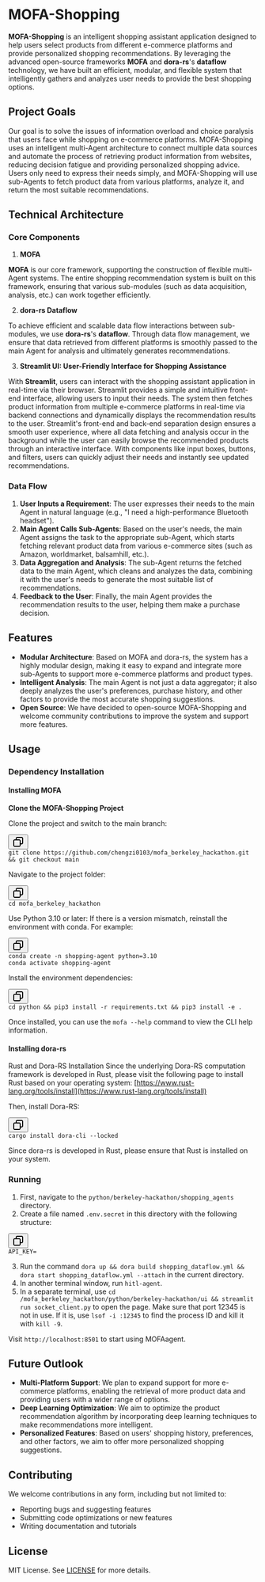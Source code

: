 # MOFA-Shopping

**MOFA-Shopping** is an intelligent shopping assistant application designed to help users select products from different e-commerce platforms and provide personalized shopping recommendations. By leveraging the advanced open-source frameworks **MOFA** and **dora-rs**'s **dataflow** technology, we have built an efficient, modular, and flexible system that intelligently gathers and analyzes user needs to provide the best shopping options.

## Project Goals

Our goal is to solve the issues of information overload and choice paralysis that users face while shopping on e-commerce platforms. MOFA-Shopping uses an intelligent multi-Agent architecture to connect multiple data sources and automate the process of retrieving product information from websites, reducing decision fatigue and providing personalized shopping advice. Users only need to express their needs simply, and MOFA-Shopping will use sub-Agents to fetch product data from various platforms, analyze it, and return the most suitable recommendations.

## Technical Architecture

### Core Components

1. **MOFA**

**MOFA** is our core framework, supporting the construction of flexible multi-Agent systems. The entire shopping recommendation system is built on this framework, ensuring that various sub-modules (such as data acquisition, analysis, etc.) can work together efficiently.

2. **dora-rs Dataflow**

To achieve efficient and scalable data flow interactions between sub-modules, we use **dora-rs**'s **dataflow**. Through data flow management, we ensure that data retrieved from different platforms is smoothly passed to the main Agent for analysis and ultimately generates recommendations.

3. **Streamlit UI: User-Friendly Interface for Shopping Assistance**

With **Streamlit**, users can interact with the shopping assistant application in real-time via their browser. Streamlit provides a simple and intuitive front-end interface, allowing users to input their needs. The system then fetches product information from multiple e-commerce platforms in real-time via backend connections and dynamically displays the recommendation results to the user. Streamlit's front-end and back-end separation design ensures a smooth user experience, where all data fetching and analysis occur in the background while the user can easily browse the recommended products through an interactive interface. With components like input boxes, buttons, and filters, users can quickly adjust their needs and instantly see updated recommendations.

### Data Flow

1. **User Inputs a Requirement**: The user expresses their needs to the main Agent in natural language (e.g., "I need a high-performance Bluetooth headset").
2. **Main Agent Calls Sub-Agents**: Based on the user's needs, the main Agent assigns the task to the appropriate sub-Agent, which starts fetching relevant product data from various e-commerce sites (such as Amazon, worldmarket, balsamhill, etc.).
3. **Data Aggregation and Analysis**: The sub-Agent returns the fetched data to the main Agent, which cleans and analyzes the data, combining it with the user's needs to generate the most suitable list of recommendations.
4. **Feedback to the User**: Finally, the main Agent provides the recommendation results to the user, helping them make a purchase decision.

## Features

* **Modular Architecture**: Based on MOFA and dora-rs, the system has a highly modular design, making it easy to expand and integrate more sub-Agents to support more e-commerce platforms and product types.
* **Intelligent Analysis**: The main Agent is not just a data aggregator; it also deeply analyzes the user's preferences, purchase history, and other factors to provide the most accurate shopping suggestions.
* **Open Source**: We have decided to open-source MOFA-Shopping and welcome community contributions to improve the system and support more features.

## Usage

### Dependency Installation

#### Installing MOFA

**Clone the MOFA-Shopping Project**

Clone the project and switch to the main branch:

<pre class="!overflow-visible"><div class="contain-inline-size rounded-md border-[0.5px] border-token-border-medium relative bg-token-sidebar-surface-primary dark:bg-gray-950"><div class="flex items-center text-token-text-secondary px-4 py-2 text-xs font-sans justify-between rounded-t-md h-9 bg-token-sidebar-surface-primary dark:bg-token-main-surface-secondary select-none"></div><div class="sticky top-9 md:top-[5.75rem]"><div class="absolute bottom-0 right-2 flex h-9 items-center"><div class="flex items-center rounded bg-token-sidebar-surface-primary px-2 font-sans text-xs text-token-text-secondary dark:bg-token-main-surface-secondary"><span class="" data-state="closed"><button class="flex gap-1 items-center select-none py-1"><svg width="24" height="24" viewBox="0 0 24 24" fill="none" xmlns="http://www.w3.org/2000/svg" class="icon-sm"><path fill-rule="evenodd" clip-rule="evenodd" d="M7 5C7 3.34315 8.34315 2 10 2H19C20.6569 2 22 3.34315 22 5V14C22 15.6569 20.6569 17 19 17H17V19C17 20.6569 15.6569 22 14 22H5C3.34315 22 2 20.6569 2 19V10C2 8.34315 3.34315 7 5 7H7V5ZM9 7H14C15.6569 7 17 8.34315 17 10V15H19C19.5523 15 20 14.5523 20 14V5C20 4.44772 19.5523 4 19 4H10C9.44772 4 9 4.44772 9 5V7ZM5 9C4.44772 9 4 9.44772 4 10V19C4 19.5523 4.44772 20 5 20H14C14.5523 20 15 19.5523 15 19V10C15 9.44772 14.5523 9 14 9H5Z" fill="currentColor"></path></svg></button></span></div></div></div><div class="overflow-y-auto p-4" dir="ltr"><code class="!whitespace-pre hljs language-bash">git clone https://github.com/chengzi0103/mofa_berkeley_hackathon.git && git checkout main
</code></div></div></pre>

Navigate to the project folder:

<pre class="!overflow-visible"><div class="contain-inline-size rounded-md border-[0.5px] border-token-border-medium relative bg-token-sidebar-surface-primary dark:bg-gray-950"><div class="flex items-center text-token-text-secondary px-4 py-2 text-xs font-sans justify-between rounded-t-md h-9 bg-token-sidebar-surface-primary dark:bg-token-main-surface-secondary select-none"></div><div class="sticky top-9 md:top-[5.75rem]"><div class="absolute bottom-0 right-2 flex h-9 items-center"><div class="flex items-center rounded bg-token-sidebar-surface-primary px-2 font-sans text-xs text-token-text-secondary dark:bg-token-main-surface-secondary"><span class="" data-state="closed"><button class="flex gap-1 items-center select-none py-1"><svg width="24" height="24" viewBox="0 0 24 24" fill="none" xmlns="http://www.w3.org/2000/svg" class="icon-sm"><path fill-rule="evenodd" clip-rule="evenodd" d="M7 5C7 3.34315 8.34315 2 10 2H19C20.6569 2 22 3.34315 22 5V14C22 15.6569 20.6569 17 19 17H17V19C17 20.6569 15.6569 22 14 22H5C3.34315 22 2 20.6569 2 19V10C2 8.34315 3.34315 7 5 7H7V5ZM9 7H14C15.6569 7 17 8.34315 17 10V15H19C19.5523 15 20 14.5523 20 14V5C20 4.44772 19.5523 4 19 4H10C9.44772 4 9 4.44772 9 5V7ZM5 9C4.44772 9 4 9.44772 4 10V19C4 19.5523 4.44772 20 5 20H14C14.5523 20 15 19.5523 15 19V10C15 9.44772 14.5523 9 14 9H5Z" fill="currentColor"></path></svg></button></span></div></div></div><div class="overflow-y-auto p-4" dir="ltr"><code class="!whitespace-pre hljs language-bash">cd mofa_berkeley_hackathon
</code></div></div></pre>

Use Python 3.10 or later: If there is a version mismatch, reinstall the environment with conda. For example:

<pre class="!overflow-visible"><div class="contain-inline-size rounded-md border-[0.5px] border-token-border-medium relative bg-token-sidebar-surface-primary dark:bg-gray-950"><div class="flex items-center text-token-text-secondary px-4 py-2 text-xs font-sans justify-between rounded-t-md h-9 bg-token-sidebar-surface-primary dark:bg-token-main-surface-secondary select-none"></div><div class="sticky top-9 md:top-[5.75rem]"><div class="absolute bottom-0 right-2 flex h-9 items-center"><div class="flex items-center rounded bg-token-sidebar-surface-primary px-2 font-sans text-xs text-token-text-secondary dark:bg-token-main-surface-secondary"><span class="" data-state="closed"><button class="flex gap-1 items-center select-none py-1"><svg width="24" height="24" viewBox="0 0 24 24" fill="none" xmlns="http://www.w3.org/2000/svg" class="icon-sm"><path fill-rule="evenodd" clip-rule="evenodd" d="M7 5C7 3.34315 8.34315 2 10 2H19C20.6569 2 22 3.34315 22 5V14C22 15.6569 20.6569 17 19 17H17V19C17 20.6569 15.6569 22 14 22H5C3.34315 22 2 20.6569 2 19V10C2 8.34315 3.34315 7 5 7H7V5ZM9 7H14C15.6569 7 17 8.34315 17 10V15H19C19.5523 15 20 14.5523 20 14V5C20 4.44772 19.5523 4 19 4H10C9.44772 4 9 4.44772 9 5V7ZM5 9C4.44772 9 4 9.44772 4 10V19C4 19.5523 4.44772 20 5 20H14C14.5523 20 15 19.5523 15 19V10C15 9.44772 14.5523 9 14 9H5Z" fill="currentColor"></path></svg></button></span></div></div></div><div class="overflow-y-auto p-4" dir="ltr"><code class="!whitespace-pre hljs language-lua">conda create -n shopping-agent python=3.10
conda activate shopping-agent
</code></div></div></pre>

Install the environment dependencies:

<pre class="!overflow-visible"><div class="contain-inline-size rounded-md border-[0.5px] border-token-border-medium relative bg-token-sidebar-surface-primary dark:bg-gray-950"><div class="flex items-center text-token-text-secondary px-4 py-2 text-xs font-sans justify-between rounded-t-md h-9 bg-token-sidebar-surface-primary dark:bg-token-main-surface-secondary select-none"></div><div class="sticky top-9 md:top-[5.75rem]"><div class="absolute bottom-0 right-2 flex h-9 items-center"><div class="flex items-center rounded bg-token-sidebar-surface-primary px-2 font-sans text-xs text-token-text-secondary dark:bg-token-main-surface-secondary"><span class="" data-state="closed"><button class="flex gap-1 items-center select-none py-1"><svg width="24" height="24" viewBox="0 0 24 24" fill="none" xmlns="http://www.w3.org/2000/svg" class="icon-sm"><path fill-rule="evenodd" clip-rule="evenodd" d="M7 5C7 3.34315 8.34315 2 10 2H19C20.6569 2 22 3.34315 22 5V14C22 15.6569 20.6569 17 19 17H17V19C17 20.6569 15.6569 22 14 22H5C3.34315 22 2 20.6569 2 19V10C2 8.34315 3.34315 7 5 7H7V5ZM9 7H14C15.6569 7 17 8.34315 17 10V15H19C19.5523 15 20 14.5523 20 14V5C20 4.44772 19.5523 4 19 4H10C9.44772 4 9 4.44772 9 5V7ZM5 9C4.44772 9 4 9.44772 4 10V19C4 19.5523 4.44772 20 5 20H14C14.5523 20 15 19.5523 15 19V10C15 9.44772 14.5523 9 14 9H5Z" fill="currentColor"></path></svg></button></span></div></div></div><div class="overflow-y-auto p-4" dir="ltr"><code class="!whitespace-pre hljs language-bash">cd python && pip3 install -r requirements.txt && pip3 install -e .
</code></div></div></pre>

Once installed, you can use the `mofa --help` command to view the CLI help information.

#### Installing dora-rs

Rust and Dora-RS Installation Since the underlying Dora-RS computation framework is developed in Rust, please visit the following page to install Rust based on your operating system: [https://www.rust-lang.org/tools/install](https://www.rust-lang.org/tools/install)

Then, install Dora-RS:

<pre class="!overflow-visible"><div class="contain-inline-size rounded-md border-[0.5px] border-token-border-medium relative bg-token-sidebar-surface-primary dark:bg-gray-950"><div class="flex items-center text-token-text-secondary px-4 py-2 text-xs font-sans justify-between rounded-t-md h-9 bg-token-sidebar-surface-primary dark:bg-token-main-surface-secondary select-none"></div><div class="sticky top-9 md:top-[5.75rem]"><div class="absolute bottom-0 right-2 flex h-9 items-center"><div class="flex items-center rounded bg-token-sidebar-surface-primary px-2 font-sans text-xs text-token-text-secondary dark:bg-token-main-surface-secondary"><span class="" data-state="closed"><button class="flex gap-1 items-center select-none py-1"><svg width="24" height="24" viewBox="0 0 24 24" fill="none" xmlns="http://www.w3.org/2000/svg" class="icon-sm"><path fill-rule="evenodd" clip-rule="evenodd" d="M7 5C7 3.34315 8.34315 2 10 2H19C20.6569 2 22 3.34315 22 5V14C22 15.6569 20.6569 17 19 17H17V19C17 20.6569 15.6569 22 14 22H5C3.34315 22 2 20.6569 2 19V10C2 8.34315 3.34315 7 5 7H7V5ZM9 7H14C15.6569 7 17 8.34315 17 10V15H19C19.5523 15 20 14.5523 20 14V5C20 4.44772 19.5523 4 19 4H10C9.44772 4 9 4.44772 9 5V7ZM5 9C4.44772 9 4 9.44772 4 10V19C4 19.5523 4.44772 20 5 20H14C14.5523 20 15 19.5523 15 19V10C15 9.44772 14.5523 9 14 9H5Z" fill="currentColor"></path></svg></button></span></div></div></div><div class="overflow-y-auto p-4" dir="ltr"><code class="!whitespace-pre hljs language-css">cargo install dora-cli --locked
</code></div></div></pre>

Since dora-rs is developed in Rust, please ensure that Rust is installed on your system.

### Running

1. First, navigate to the `python/berkeley-hackathon/shopping_agents` directory.
2. Create a file named `.env.secret` in this directory with the following structure:

<pre class="!overflow-visible"><div class="contain-inline-size rounded-md border-[0.5px] border-token-border-medium relative bg-token-sidebar-surface-primary dark:bg-gray-950"><div class="flex items-center text-token-text-secondary px-4 py-2 text-xs font-sans justify-between rounded-t-md h-9 bg-token-sidebar-surface-primary dark:bg-token-main-surface-secondary select-none"></div><div class="sticky top-9 md:top-[5.75rem]"><div class="absolute bottom-0 right-2 flex h-9 items-center"><div class="flex items-center rounded bg-token-sidebar-surface-primary px-2 font-sans text-xs text-token-text-secondary dark:bg-token-main-surface-secondary"><span class="" data-state="closed"><button class="flex gap-1 items-center select-none py-1"><svg width="24" height="24" viewBox="0 0 24 24" fill="none" xmlns="http://www.w3.org/2000/svg" class="icon-sm"><path fill-rule="evenodd" clip-rule="evenodd" d="M7 5C7 3.34315 8.34315 2 10 2H19C20.6569 2 22 3.34315 22 5V14C22 15.6569 20.6569 17 19 17H17V19C17 20.6569 15.6569 22 14 22H5C3.34315 22 2 20.6569 2 19V10C2 8.34315 3.34315 7 5 7H7V5ZM9 7H14C15.6569 7 17 8.34315 17 10V15H19C19.5523 15 20 14.5523 20 14V5C20 4.44772 19.5523 4 19 4H10C9.44772 4 9 4.44772 9 5V7ZM5 9C4.44772 9 4 9.44772 4 10V19C4 19.5523 4.44772 20 5 20H14C14.5523 20 15 19.5523 15 19V10C15 9.44772 14.5523 9 14 9H5Z" fill="currentColor"></path></svg></button></span></div></div></div><div class="overflow-y-auto p-4" dir="ltr"><code class="!whitespace-pre hljs language-makefile">API_KEY=
</code></div></div></pre>

3. Run the command `dora up && dora build shopping_dataflow.yml && dora start shopping_dataflow.yml --attach` in the current directory.
4. In another terminal window, run `hitl-agent`.
5. In a separate terminal, use `cd /mofa_berkeley_hackathon/python/berkeley-hackathon/ui && streamlit run socket_client.py` to open the page. Make sure that port 12345 is not in use. If it is, use `lsof -i :12345` to find the process ID and kill it with `kill -9`.

Visit `http://localhost:8501` to start using MOFAagent.

## Future Outlook

* **Multi-Platform Support**: We plan to expand support for more e-commerce platforms, enabling the retrieval of more product data and providing users with a wider range of options.
* **Deep Learning Optimization**: We aim to optimize the product recommendation algorithm by incorporating deep learning techniques to make recommendations more intelligent.
* **Personalized Features**: Based on users' shopping history, preferences, and other factors, we aim to offer more personalized shopping suggestions.

## Contributing

We welcome contributions in any form, including but not limited to:

* Reporting bugs and suggesting features
* Submitting code optimizations or new features
* Writing documentation and tutorials

## License

MIT License. See [LICENSE](https://github.com/chengzi0103/mofa_berkeley_hackathon/blob/main/LICENSE) for more details.
